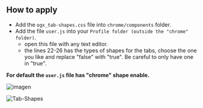 ## How to apply

<ul>
  <li>Add the <code>ogx_tab-shapes.css</code> file into <code>chrome/components</code> folder.</li>
  <li>Add the file <code>user.js</code> into your <code>Profile folder (outside the "chrome" folder)</code>.
    <ul>
      <li>open this file with any text editor.</li>
      <li>the lines 22-26 has the types of shapes for the tabs, choose the one you like and replace "false" with "true".
       Be careful to only have one in "true".</li>
    </ul></li>
</ul>

<p><b>For default the <code>user.js</code> file has "chrome" shape enable.</b></p>

![imagen](https://user-images.githubusercontent.com/22057609/210465037-adc84c5e-883a-43ea-b2e4-e6744842740d.png)

![Tab-Shapes](https://user-images.githubusercontent.com/22057609/210485114-cea4ac40-42bc-43f8-9a2c-514db9dc152b.png)
